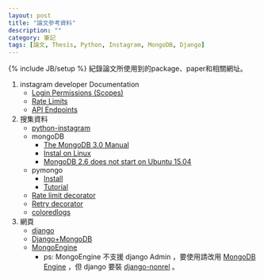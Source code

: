 ```yaml
---
layout: post
title: "論文參考資料"
description: ""
category: 筆記
tags: [論文, Thesis, Python, Instagram, MongoDB, Django]
---
```

{% include JB/setup %}
紀錄論文所使用到的package、paper和相關網址。

<!-- more -->

1. instagram developer Documentation
	* [Login Permissions (Scopes)](https://www.instagram.com/developer/authorization/)
	* [Rate Limits](https://www.instagram.com/developer/limits/)
	* [API Endpoints](https://www.instagram.com/developer/endpoints/)
2. 搜集資料
	* [python-instagram](https://github.com/Instagram/python-instagram)
	* mongoDB
		* [The MongoDB 3.0 Manual](https://docs.mongodb.org/manual/)
		* [Instal on Linux](https://docs.mongodb.org/manual/administration/install-on-linux/)
		* [MongoDB 2.6 does not start on Ubuntu 15.04](http://askubuntu.com/a/617349)
	* pymongo
		* [Install](https://api.mongodb.org/python/current/installation.html)
		* [Tutorial](https://api.mongodb.org/python/current/tutorial.html)
	* [Rate limit decorator](https://gist.github.com/gregburek/1441055)
	* [Retry decorator](http://www.saltycrane.com/blog/2009/11/trying-out-retry-decorator-python/)
	* [coloredlogs](https://coloredlogs.readthedocs.org/en/latest/)
3. 網頁
	* [django](https://docs.djangoproject.com/en/1.9/)
	* [Django+MongoDB](http://www.cnblogs.com/holbrook/archive/2012/03/11/2390715.html)
	* [MongoEngine](http://docs.mongoengine.org/index.html)
		* ps: MongoEngine 不支援 django Admin ，要使用請改用 [MongoDB Engine](https://django-mongodb-engine.readthedocs.org/en/latest/) ，但 django 要裝 [django-nonrel](https://github.com/django-nonrel/django) 。